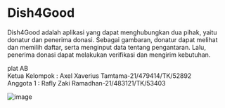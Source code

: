 # Dish4Good
Dish4Good adalah aplikasi yang dapat menghubungkan dua pihak, yaitu donatur dan penerima donasi. Sebagai gambaran, donatur dapat melihat dan memilih daftar, serta menginput data tentang pengantaran. Lalu, penerima donasi dapat melakukan verifikasi dan mengirim kebutuhan.

plat AB <br>
Ketua Kelompok : Axel Xaverius Tamtama-21/479414/TK/52892 <br>
Anggota 1 : Rafly Zaki Ramadhan-21/483121/TK/53403 <br>

![image](https://github.com/axelxav/Dish4Good_v2/assets/119383528/935162b6-310f-4d8a-a47d-b25fb4a3bd13)

